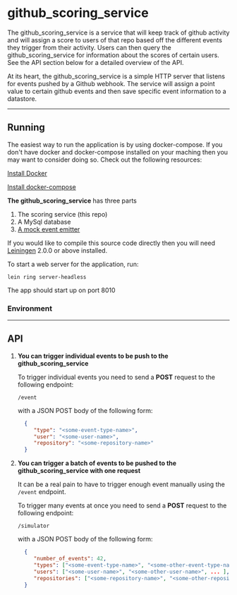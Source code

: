 # github_scoring_service

The github_scoring_service is a service that will keep track of github activity and will assign a score to users of that repo based off the different events they trigger from their activity. Users can then query the github_scoring_service for information about the scores of certain users. See the API section below for a detailed overview of the API. 

At its heart, the github_scoring_service is a simple HTTP server that listens for events pushed by a Github webhook. The service will assign a point value to certain github events and then save specific event information to a datastore.

***
## Running

The easiest way to run the application is by using docker-compose. If you don't have docker and docker-compose installed on your maching then you may want to consider doing so. Check out the following resources:

[Install Docker](https://docs.docker.com/install)

[Install docker-compose](https://docs.docker.com/compose/install)


**The github_scoring_service** has three parts
1. The scoring service (this repo)
2. A MySql database 
3. [A mock event emitter](https://github.com/robert-pierce/github_mock_event_emitter)








If you would like to compile this source code directly then you will need [Leiningen][] 2.0.0 or above installed.

[leiningen]: https://github.com/technomancy/leiningen

To start a web server for the application, run:

    lein ring server-headless

The app should start up on port 8010

### Environment


***
## API

1. **You can trigger individual events to be push to the github_scoring_service**
  
    To trigger individual events you need to send a **POST** request to the following endpoint:
     
     `/event`
     
     with a JSON POST body of the following form:
     ```json
       {
          "type": "<some-event-type-name>",
          "user": "<some-user-name>",
          "repository": "<some-repository-name>"
       }
    ```
 
2. **You can trigger a batch of events to be pushed to the github_scoring_service with one request**
    
    It can be a real pain to have to trigger enough event manually using the `/event` endpoint. 
    
    To trigger many events at once you need to send a **POST** request to the following endpoint:
     
     `/simulator`
     
     with a JSON POST body of the following form:
     ```json
       {
          "number_of_events": 42,
          "types": ["<some-event-type-name>", "<some-other-event-type-name>", ...],
          "users": ["<some-user-name>", "<some-other-user-name>", ... ],
          "repositories": ["<some-repository-name>", "<some-other-repository-name>", ...]
       }
    ```
